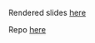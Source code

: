 Rendered slides [here](https://alison.netlify.com/uo-tidy-bakeoff/slides.html)

Repo [here](https://github.com/apreshill/talks/new/master/uo-tidy-bakeoff)
